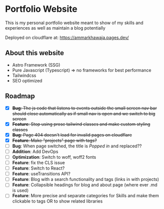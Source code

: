 # Portfolio Website

This is my personal portfolio website meant to show of my skills and experiences as well as maintain a blog potentially

Deployed on cloudflare at: https://ammarkhawaja.pages.dev/

## About this website

- Astro Framework (SSG)
- Pure Javascript (Typescript) => no frameworks for best performance
- Tailwindcss
- SEO optimized

## Roadmap

- [x] ~~**Bug**: The js code that listens to events outside the small screen nav bar should close automatically as if small nav is open and we switch to big screen~~
- [x] ~~**Feature**: Stop using prose tailwind classes and make custom styling classes~~
- [x] ~~**Bug**: Page 404 doesn't load for invalid pages on cloudflare~~
- [x] ~~**Feature**: Make "projects" page with tags?~~
- [ ] **Bug**: When page switched, the title is _Popped in_ and replaced??
- [ ] **Addition**: Add DevOps
- [ ] **Optimization**: Switch to woff, woff2 fonts
- [ ] **Feature**: fix the CLS issue
- [ ] **Feature**: Switch to React?
- [ ] **Feature**: useTransitions API?
- [ ] **Feature**: Blog with a search functionality and tags (links in with projects)
- [ ] **Feature**: Collapsible headings for blog and about page (where ever .md is used)
- [ ] **Feature**: More precise and separate categories for Skills and make them clickable to tags OR to show related libraries
